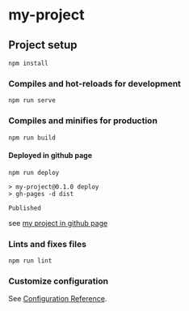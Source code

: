 # my-project

## Project setup
```
npm install
```

### Compiles and hot-reloads for development
```
npm run serve
```

### Compiles and minifies for production
```
npm run build
```

#### Deployed in github page
```
npm run deploy

> my-project@0.1.0 deploy
> gh-pages -d dist

Published
```
see [my project in github page](https://steven147.github.io/my-project/)

### Lints and fixes files
```
npm run lint
```

### Customize configuration
See [Configuration Reference](https://cli.vuejs.org/config/).
